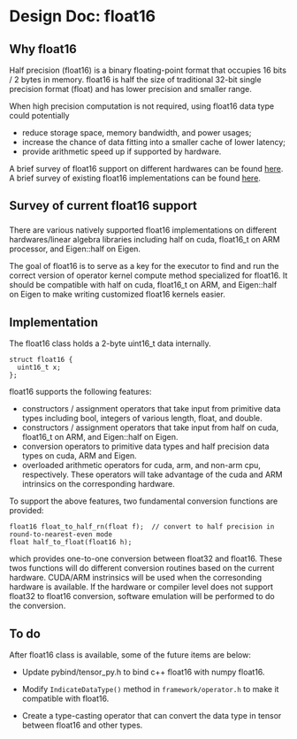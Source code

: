 # Design Doc: float16

## Why float16
Half precision (float16) is a binary floating-point format that occupies 16 bits / 2 bytes in memory. float16 is half the size of traditional 32-bit single precision format (float) and has lower precision and smaller range. 

When high precision computation is not required, using float16 data type could potentially 

- reduce storage space, memory bandwidth, and power usages; 
- increase the chance of data fitting into a smaller cache of lower latency; 
- provide arithmetic speed up if supported by hardware. 

A brief survey of float16 support on different hardwares can be found [here](https://github.com/PaddlePaddle/Paddle/issues/4853). A brief survey of existing float16 implementations can be found [here](https://github.com/Xreki/Xreki.github.io/blob/master/multi_data_types_in_dl_framework/ppt/float16_and_quantized_type.md). 

## Survey of current float16 support
### 
There are various natively supported float16 implementations on different hardwares/linear algebra libraries including half on cuda, float16_t on ARM processor, and Eigen::half on Eigen.

The goal of float16 is to serve as a key for the executor to find and run the correct version of operator kernel compute method specialized for float16. It should be compatible with half on cuda, float16_t on ARM, and Eigen::half on Eigen to make writing customized float16 kernels easier. 

## Implementation
The float16 class holds a 2-byte uint16_t data internally.
```
struct float16 {
  uint16_t x;
};
``` 

float16 supports the following features:
  - constructors / assignment operators that take input from primitive data types including bool, integers of various length, float, and double. 
  - constructors / assignment operators that take input from half on cuda, float16_t on ARM, and Eigen::half on Eigen.
  - conversion operators to primitive data types and half precision data types on cuda, ARM and Eigen. 
  - overloaded arithmetic operators for cuda, arm, and non-arm cpu, respectively. These operators will take advantage of the cuda and ARM intrinsics on the corresponding hardware. 
  
To support the above features, two fundamental conversion functions are provided:
```
float16 float_to_half_rn(float f);  // convert to half precision in round-to-nearest-even mode
float half_to_float(float16 h);
```
which provides one-to-one conversion between float32 and float16. These twos functions will do different conversion routines based on the current hardware. CUDA/ARM instrinsics will be used when the corresonding hardware is available. If the hardware or compiler level does not support float32 to float16 conversion, software emulation will be performed to do the conversion.

## To do
After float16 class is available, some of the future items are below:

- Update pybind/tensor_py.h to bind c++ float16 with numpy float16. 

- Modify `IndicateDataType()` method in `framework/operator.h` to make it compatible with float16.

- Create a type-casting operator that can convert the data type in tensor between float16 and other types.
